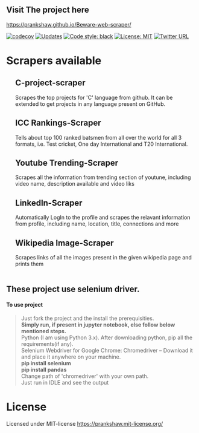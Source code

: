 ## Visit The project here
https://prankshaw.github.io/Beware-web-scraper/

<!--[![Build Status](https://travis-ci.com/prankshaw/Beware-web-scraper.svg?branch=master)](https://travis-ci.com/prankshaw/Beware-web-scraper)-->
[![codecov](https://codecov.io/gh/prankshaw/Beware-web-scraper/branch/master/graph/badge.svg)](https://codecov.io/gh/prankshaw/Beware-web-scraper)
[![Updates](https://pyup.io/repos/github/prankshaw/Beware-web-scraper/shield.svg)](https://pyup.io/repos/github/prankshaw/Beware-web-scraper)
[![Code style: black](https://img.shields.io/badge/code%20style-black-000000.svg)](https://github.com/ambv/black)
[![License: MIT](https://img.shields.io/badge/License-MIT-green.svg)](https://opensource.org/licenses/MIT)
[![Twitter URL](https://img.shields.io/twitter/url/https/twitter.com/fold_left.svg?style=social&label=Follow%20%40mepranjal31)](https://twitter.com/mepranjal31)

# Scrapers available
<ol>
  
## C-project-scraper
Scrapes the top projects for 'C' language from github. It can be extended to get projects in any language present on GitHub.<br>
## ICC Rankings-Scraper
Tells about top 100 ranked batsmen from all over the world for all 3 formats, i.e. Test cricket, One day International and T20 International.<br>
## Youtube Trending-Scraper
Scrapes all the information from trending section of youtune, including video name, description available and video liks<br>
## LinkedIn-Scraper
Automatically LogIn to the profile and scrapes the relavant information from profile, including name, location, title, connections and more<br>
## Wikipedia Image-Scraper
Scrapes links of all the images present in the given wikipedia page and prints them<br>
<br>

</ol>  

## <strong>These project use selenium driver.</strong>
#### To use project
> Just fork the project and the install the prerequisities. <br>
> <strong>Simply run, if present in jupyter notebook, else follow below mentioned steps.</strong><br>
> Python (I am using Python 3.x). After downloading python, pip all the requirements(if any).<br>
> Selenium Webdriver for Google Chrome: Chromedriver – Download it and place it anywhere on your machine.<br>
> <strong>pip install selenium <br>
> pip install pandas</strong> <br>
> Change path of 'chromedriver' with your own path.<br>
> Just run in IDLE and see the output <br>
# License
Licensed under MIT-license
https://prankshaw.mit-license.org/
